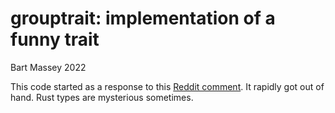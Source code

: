 # grouptrait: implementation of a funny trait
Bart Massey 2022

This code started as a response to this
[Reddit comment](https://www.reddit.com/r/learnrust/comments/zpyjoj/require_t_t_in_a_trait/).
It rapidly got out of hand. Rust types are mysterious
sometimes.
